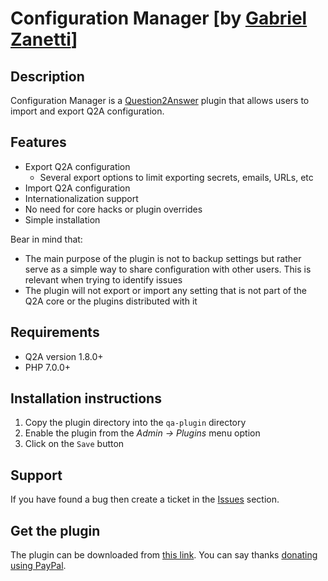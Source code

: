 Configuration Manager [by [Gabriel Zanetti][author]]
====================================================

Description
-----------

Configuration Manager is a [Question2Answer][Q2A] plugin that allows users to import and export Q2A configuration.

Features
--------

 * Export Q2A configuration
    * Several export options to limit exporting secrets, emails, URLs, etc
 * Import Q2A configuration
 * Internationalization support
 * No need for core hacks or plugin overrides
 * Simple installation

Bear in mind that:
 * The main purpose of the plugin is not to backup settings but rather serve as a simple way to share configuration with other users. This is relevant when trying to identify issues
 * The plugin will not export or import any setting that is not part of the Q2A core or the plugins distributed with it

Requirements
------------
 * Q2A version 1.8.0+
 * PHP 7.0.0+

Installation instructions
-------------------------

 1. Copy the plugin directory into the `qa-plugin` directory
 2. Enable the plugin from the *Admin -> Plugins* menu option
 3. Click on the `Save` button

Support
-------

If you have found a bug then create a ticket in the [Issues][issues] section.

Get the plugin
--------------

The plugin can be downloaded from [this link][download]. You can say thanks [donating using PayPal][paypal].


[Q2A]: https://www.question2answer.org
[author]: https://question2answer.org/qa/user/pupi1985
[download]: https://github.com/pupi1985/q2a-pupi-coma/archive/master.zip
[issues]: https://github.com/pupi1985/q2a-pupi-coma/issues
[paypal]: https://www.paypal.com/cgi-bin/webscr?cmd=_s-xclick&hosted_button_id=Y7LUM6ML4UV9L
